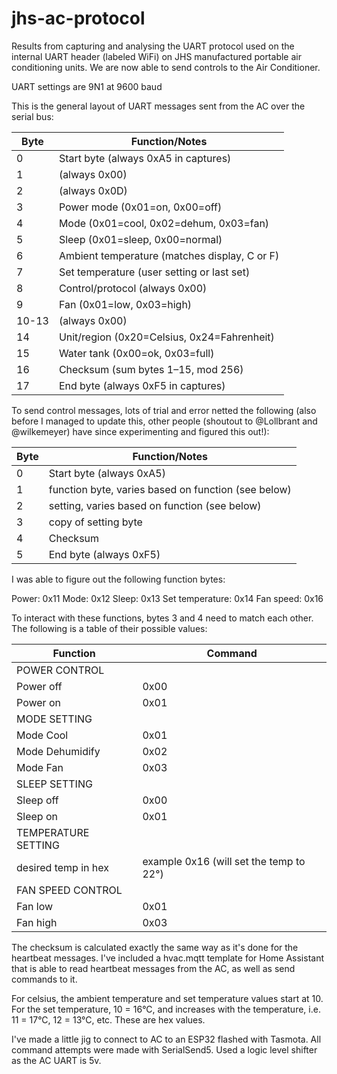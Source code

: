 # jhs-ac-protocol
 
Results from capturing and analysing the UART protocol used on the internal UART header (labeled WiFi) on JHS manufactured portable air conditioning units. We are now able to send controls to the Air Conditioner.

UART settings are 9N1 at 9600 baud

This is the general layout of UART messages sent from the AC over the serial bus:

| Byte | Function/Notes
|------|------------------------------------------------------|
| 0    | Start byte (always 0xA5 in captures)                 |
| 1    | (always 0x00)                                        |
| 2    | (always 0x0D)                                        |
| 3    | Power mode (0x01=on, 0x00=off)                       |
| 4    | Mode (0x01=cool, 0x02=dehum, 0x03=fan)               |
| 5    | Sleep (0x01=sleep, 0x00=normal)                      |
| 6    | Ambient temperature (matches display, C or F)        |
| 7    | Set temperature (user setting or last set)           |
| 8    | Control/protocol (always 0x00)                       |
| 9    | Fan (0x01=low, 0x03=high)                            |
| 10-13| (always 0x00)                                        | 
| 14   | Unit/region (0x20=Celsius, 0x24=Fahrenheit)          |
| 15   | Water tank (0x00=ok, 0x03=full)                      |
| 16   | Checksum (sum bytes 1–15, mod 256)                   |
| 17   | End byte (always 0xF5 in captures)                   |


To send control messages, lots of trial and error netted the following (also before I managed to update this, other people (shoutout to @Lollbrant and @wilkemeyer) have since experimenting and figured this out!):


| Byte | Function/Notes
|------|------------------------------------------------------|
| 0    | Start byte (always 0xA5)                             |
| 1    | function byte, varies based on function (see below)  |
| 2    | setting, varies based on function (see below)        |
| 3    | copy of setting byte                                 |
| 4    | Checksum                                             |
| 5    | End byte (always 0xF5)                               |


I was able to figure out the following function bytes:

Power:              0x11
Mode:               0x12
Sleep:              0x13
Set temperature:    0x14
Fan speed:          0x16

To interact with these functions, bytes 3 and 4 need to match each other. The following is a table of their possible values:

| Function                    | Command                                 |
|-----------------------------|-----------------------------------------|
| POWER CONTROL                                                         |
| Power off                   | 0x00                                    |
| Power on                    | 0x01                                    |
| MODE SETTING                |                                         |
| Mode Cool                   | 0x01                                    |
| Mode Dehumidify             | 0x02                                    |
| Mode Fan                    | 0x03                                    |
| SLEEP SETTING                                                         |
| Sleep off                   | 0x00                                    |
| Sleep on                    | 0x01                                    |
| TEMPERATURE SETTING                                                   |
| desired temp in hex         | example 0x16 (will set the temp to 22°) |
| FAN SPEED CONTROL                                                     |
| Fan low                     | 0x01                                    |
| Fan high                    | 0x03                                    |

The checksum is calculated exactly the same way as it's done for the heartbeat messages. I've included a hvac.mqtt template for Home Assistant that is able to read heartbeat messages from the AC, as well as send commands to it. 


For celsius, the ambient temperature and set temperature values start at 10. For the set temperature, 10 = 16°C, and increases with the temperature, i.e. 11 = 17°C, 12 = 13°C, etc. These are hex values.

I've made a little jig to connect to AC to an ESP32 flashed with Tasmota. All command attempts were made with SerialSend5. Used a logic level shifter as the AC UART is 5v.

